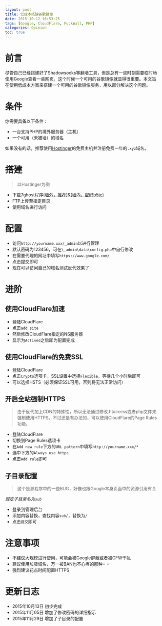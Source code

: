 ```yaml
---
layout: post
title: 低成本搭建谷歌镜像
date: 2015-10-12 16:53:25
tags: [Google, CloudFlare, FuckWall, PHP]
categories: Opinion
toc: true
---
```

# 前言
尽管自己已经搭建好了Shadowsocks等翻墙工具，但是总有一些时刻需要临时地使用Google查看一些网页，这个时候一个可用的谷歌镜像就显得很重要。本文旨在使用低成本方案来搭建一个可用的谷歌镜像服务，用以部分解决这个问题。

<!-- more -->

# 条件
你需要具备以下条件：
- 一台支持PHP的境外服务器（主机）
- 一个可用（未被墙）的域名

如果没有的话，推荐使用[Hostinger](http://api.hostinger.com.hk/redir/6395538)的免费主机并注册免费一年的`.xyz`域名。

# 搭建
> 以Hostinger为例

- 下载7ghost程序[(墙外，推荐)](https://drive.google.com/file/d/0B9QMnnRkfvWjMnhVdDVsb21qazA/view?usp=sharing)&[(墙内，密码b5te)](http://pan.baidu.com/s/1mgGkEYc)
- FTP上传至指定目录
- 使用域名进行访问

# 配置

- 访问`http://yourname.xxx/_admin`以进行管理
- 默认密码为123456，可在`\_admin\data\config.php`中自行修改
- 在需要代理的网址中填写`https://www.google.com/`
- 点击提交即可
- 现在可以访问自己的域名测试反代效果了

# 进阶

## 使用CloudFlare加速

- 登陆CloudFlare
- 点击`add site`
- 然后修改CloudFlare指定的NS服务器
- 显示为`Actived`之后即为配置完成

## 使用CloudFlare的免费SSL

- 登陆CloudFlare
- 点击`Crypto`选项卡，SSL设置中选择`Flexible`，等待几个小时后即可
- 可以选择HSTS（必须保证SSL可用，否则将无法正常访问）

## 开启全站强制HTTPS

> 由于反代加上CDN的特殊性，所以无法通过修改.htaccess或者php文件来强制使用HTTPS。不过还是有办法的，可以使用CloudFlare的Page Rules功能。

- 登陆CloudFlare
- 切换到Page Rules选项卡
- 在`Add new rule`下方的`URL pattern`中填写`http://yourname.xxx/*`
- 选中下方的`Always use https`
- 点击`Add rule`即可

## 子目录配置

> 这个是源程序中的一些BUG，好像也跟Google本身页面中的资源引用有关

*假定子目录名为`sub`*

- 登录到管理后台
- 添加内容替换，查找内容`sub/`，替换为`/`
- 点击`提交`即可

# 注意事项

- 不建议大规模进行使用，可能会被Google屏蔽或者被GFW干扰
- 建议使用垃圾域名，万一被BAN也不心疼的那种= =
- 强烈建议花点时间配置HTTPS

# 更新日志
- 2015年10月13日 初步完成
- 2015年11月05日 增加了修改密码的详细指示
- 2015年11月29日 增加了子目录的配置
